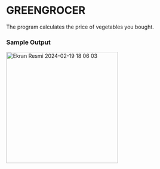 # GREENGROCER
The program calculates the price of vegetables you bought.

### Sample Output

<img width="299" alt="Ekran Resmi 2024-02-19 18 06 03" src="https://github.com/enisHatipoglu23/greengrocer/assets/83842630/391d142d-736b-4d27-b367-3e329f7e5664">
